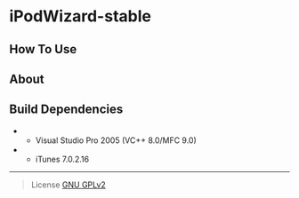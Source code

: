 # iPodWizard-stable

## How To Use
  
## About
  
## Build Dependencies
  * - Visual Studio Pro 2005 (VC++ 8.0/MFC 9.0)
  * - iTunes 7.0.2.16

---
> License [GNU GPLv2](https://github.com/Stehfyn/iPodWizard-stable/blob/main/LICENSE)
